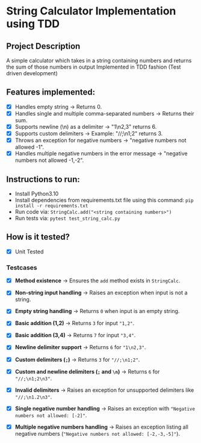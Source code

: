 # String Calculator Implementation using TDD
## Project Description
A simple calculator which takes in a string containing numbers and returns the sum of those numbers in output
Implemented in TDD fashion (Test driven development)

## Features implemented:
- [x] Handles empty string → Returns 0.
- [x] Handles single and multiple comma-separated numbers → Returns their sum.
- [x] Supports newline (\n) as a delimiter → "1\n2,3" returns 6.
- [x] Supports custom delimiters → Example: "//;\n1;2" returns 3.
- [x] Throws an exception for negative numbers → "negative numbers not allowed -1".
- [x] Handles multiple negative numbers in the error message → "negative numbers not allowed -1,-2".

## Instructions to run:
- Install Python3.10 
- Install dependencies from requirements.txt file using this command: `pip install -r requirements.txt`
- Run code via: `StringCalc.add("<string containing numbers>")` 
- Run tests via: `pytest test_string_calc.py`

## How is it tested?
- [x] Unit Tested

### Testcases
- [x] **Method existence** → Ensures the `add` method exists in `StringCalc`.  
- [x]  **Non-string input handling** → Raises an exception when input is not a string.  
- [x]  **Empty string handling** → Returns `0` when input is an empty string.  
- [x]  **Basic addition (1,2)** → Returns `3` for input `"1,2"`.  
- [x]  **Basic addition (3,4)** → Returns `7` for input `"3,4"`.  
- [x]  **Newline delimiter support** → Returns `6` for `"1\n2,3"`.  
- [x]  **Custom delimiters (`;`)** → Returns `3` for `"//;\n1;2"`.  
- [x]  **Custom and newline delimiters (`;` and `\n`)** → Returns `6` for `"//;\n1;2\n3"`.  
- [x]  **Invalid delimiters** → Raises an exception for unsupported delimiters like `"//;\n1.2\n3"`.  
- [x]  **Single negative number handling** → Raises an exception with `"Negative numbers not allowed: [-2]"`.  
- [x]  **Multiple negative numbers handling** → Raises an exception listing all negative numbers (`"Negative numbers not allowed: [-2,-3,-5]"`).  

